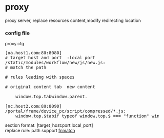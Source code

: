 # proxy

proxy server, replace resources content,modify redirecting location

### config file

proxy.cfg  

<pre>
[oa.host1.com:80:8080]  
# target host and port  :local port
/static/modules/workflow/new/js/new.js:
# match the path  

# rules leading with spaces  

# original content <kbd>tab</kbd>  new content

    window.top.<kbd>tab</kbd>window.parent.  

[nc.host2.com:80:8090]
/portal/frame/device_pc/script/compressed/*.js:
    window.top.$<kbd>tab</kbd>if typeof window.top.$ === "function" window.top.$  
</pre>

section format: [target_host:port:local_port]  
replace rule: path support [fnmatch](https://github.com/achesak/nim-fnmatch)  
